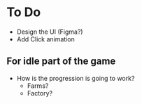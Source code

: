 # To Do

- Design the UI (Figma?)
- Add Click animation

## For idle part of the game
- How is the progression is going to work?
  - Farms?
  - Factory?


